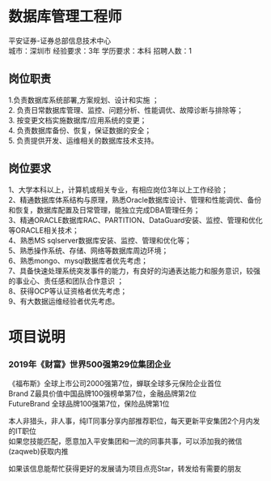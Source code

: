# 数据库管理工程师
平安证券-证券总部信息技术中心  
城市：深圳市 经验要求：3年 学历要求：本科  招聘人数：1

## 岗位职责
1.负责数据库系统部署,方案规划、设计和实施 ；   
2. 负责日常数据库管理、监控、问题分析、性能调优、故障诊断与排除等；   
3. 按变更文档实施数据库/应用系统的变更；   
4. 负责数据库备份、恢复，保证数据的安全；   
5. 负责提供开发、运维相关的数据库技术支持。

## 岗位要求
1、大学本科以上，计算机或相关专业，有相应岗位3年以上工作经验；   
2、精通数据库体系结构与原理，熟悉Oracle数据库设计、管理和性能调优、备份和恢复，数据库配置及日常管理，能独立完成DBA管理任务；   
3、精通ORACLE数据库RAC、PARTITION、DataGuard安装、监控、管理和优化等ORACLE相关技术；   
4、熟悉MS sqlserver数据库安装、监控、管理和优化等；   
5、熟悉操作系统、存储、网络等数据库周边环境；   
6、熟悉mongo、mysql数据库者优先考虑；   
7、具备快速处理系统突发事件的能力，有良好的沟通表达能力和服务意识，较强的事业心、责任感和团队合作意识 ；    
8、获得OCP等认证资格者优先考虑；   
9、有大数据运维经验者优先考虑。

# 项目说明

### 2019年《财富》世界500强第29位集团企业
《福布斯》全球上市公司2000强第7位，蝉联全球多元保险企业首位  
Brand Z最具价值中国品牌100强榜单第7位，金融品牌第2位  
FutureBrand 全球品牌100强第7位，保险品牌第1位

本人非猎头，非人事，纯IT同事分享内部推荐职位，每天更新平安集团2个月内发的IT职位  
如果您技能匹配，愿意加入平安集团和一流的同事共事，可以添加我的微信(zaqweb)获取内推 

如果该信息能帮忙获得更好的发展请为项目点亮Star，转发给有需要的朋友




